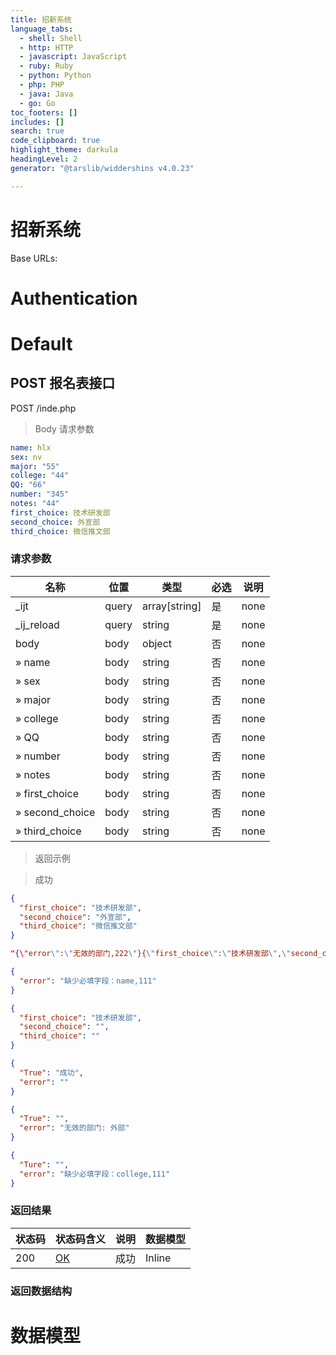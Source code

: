 ```yaml
---
title: 招新系统
language_tabs:
  - shell: Shell
  - http: HTTP
  - javascript: JavaScript
  - ruby: Ruby
  - python: Python
  - php: PHP
  - java: Java
  - go: Go
toc_footers: []
includes: []
search: true
code_clipboard: true
highlight_theme: darkula
headingLevel: 2
generator: "@tarslib/widdershins v4.0.23"

---
```


# 招新系统

Base URLs:

# Authentication

# Default

## POST 报名表接口

POST /inde.php

> Body 请求参数

```yaml
name: hlx
sex: nv
major: "55"
college: "44"
QQ: "66"
number: "345"
notes: "44"
first_choice: 技术研发部
second_choice: 外宣部
third_choice: 微信推文部

```

### 请求参数

|名称|位置|类型|必选|说明|
|---|---|---|---|---|
|_ijt|query|array[string]| 是 |none|
|_ij_reload|query|string| 是 |none|
|body|body|object| 否 |none|
|» name|body|string| 否 |none|
|» sex|body|string| 否 |none|
|» major|body|string| 否 |none|
|» college|body|string| 否 |none|
|» QQ|body|string| 否 |none|
|» number|body|string| 否 |none|
|» notes|body|string| 否 |none|
|» first_choice|body|string| 否 |none|
|» second_choice|body|string| 否 |none|
|» third_choice|body|string| 否 |none|

> 返回示例

> 成功

```json
{
  "first_choice": "技术研发部",
  "second_choice": "外宣部",
  "third_choice": "微信推文部"
}
```

```json
"{\"error\":\"无效的部门,222\"}{\"first_choice\":\"技术研发部\",\"second_choice\":\"外\",\"third_choice\":\"微信推文部\"}"
```

```json
{
  "error": "缺少必填字段：name,111"
}
```

```json
{
  "first_choice": "技术研发部",
  "second_choice": "",
  "third_choice": ""
}
```

```json
{
  "True": "成功",
  "error": ""
}
```

```json
{
  "True": "",
  "error": "无效的部门: 外部"
}
```

```json
{
  "Ture": "",
  "error": "缺少必填字段：college,111"
}
```

### 返回结果

|状态码|状态码含义|说明|数据模型|
|---|---|---|---|
|200|[OK](https://tools.ietf.org/html/rfc7231#section-6.3.1)|成功|Inline|

### 返回数据结构

# 数据模型

